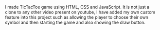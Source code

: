 I made TicTacToe game using HTML, CSS and JavaScript.
It is not just a clone to any other video present on youtube, I have added my own custom feature into this project such as allowing the player to choose their own symbol and then starting the game and also showing the draw button.
